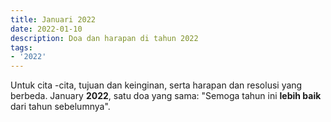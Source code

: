 ```yaml
---
title: Januari 2022
date: 2022-01-10
description: Doa dan harapan di tahun 2022
tags:
- '2022'
---
```

Untuk cita -cita, tujuan dan keinginan, serta harapan dan resolusi yang berbeda. January **2022**, satu doa yang
sama: "Semoga tahun ini **lebih baik** dari tahun sebelumnya".

